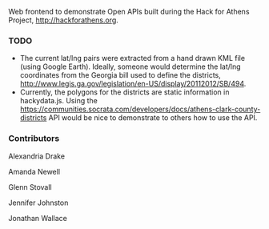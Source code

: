 Web frontend to demonstrate Open APIs built during the Hack for Athens Project,
http://hackforathens.org.

### TODO

 - The current lat/lng pairs were extracted from a hand drawn KML file (using
   Google Earth). Ideally, someone would determine the lat/lng coordinates from
   the Georgia bill used to define the districts, http://www.legis.ga.gov/legislation/en-US/display/20112012/SB/494.
 - Currently, the polygons for the districts are static information in
   hackydata.js. Using the
   https://communities.socrata.com/developers/docs/athens-clark-county-districts
   API would be nice to demonstrate to others how to use the API.
   
### Contributors

Alexandria Drake

Amanda Newell

Glenn Stovall

Jennifer Johnston

Jonathan Wallace
